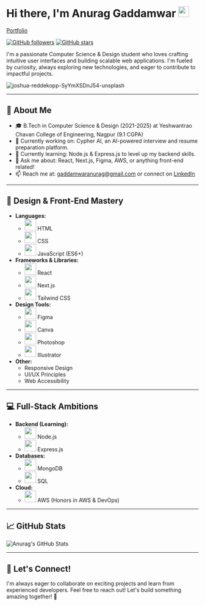 # Hi there, I'm Anurag Gaddamwar <img src="https://media.giphy.com/media/hvRJCLFzcasrR4ia7z/giphy.gif" width="28px">

[Portfolio](https://anuraggaddamwar.vercel.app)

[![GitHub followers](https://img.shields.io/github/followers/Anurag-Gaddamwar?style=social&label=Follow&logo=github)](https://github.com/Anurag-Gaddamwar) [![GitHub stars](https://img.shields.io/github/stars/Anurag-Gaddamwar?style=social&label=Star&logo=github)](https://github.com/Anurag-Gaddamwar)

I'm a passionate Computer Science & Design student who loves crafting intuitive user interfaces and building scalable web applications. I'm fueled by curiosity, always exploring new technologies, and eager to contribute to impactful projects.

![joshua-reddekopp-SyYmXSDnJ54-unsplash](https://github.com/Anurag-Gaddamwar/Anurag-Gaddamwar/assets/123613177/c723f607-5443-42e2-abf7-e9f92aecde80)

---

## 🚀 About Me

- 🎓 B.Tech in Computer Science & Design (2021-2025) at Yeshwantrao Chavan College of Engineering, Nagpur (9.1 CGPA)
- 🔭 Currently working on: Cypher AI, an AI-powered interview and resume preparation platform.
- 🌱 Currently learning: Node.js & Express.js to level up my backend skills.
- 💬 Ask me about: React, Next.js, Figma, AWS, or anything front-end related!
- 📫 Reach me at: gaddamwaranurag@gmail.com or connect on [LinkedIn](https://www.linkedin.com/in/anurag-gaddamwar/)

---

## 🎨 Design & Front-End Mastery

- **Languages:**
  - <img src="https://cdn.jsdelivr.net/gh/devicons/devicon/icons/html5/html5-original.svg" width="30px" height="30px"> HTML
  - <img src="https://cdn.jsdelivr.net/gh/devicons/devicon/icons/css3/css3-original.svg" width="30px" height="30px"> CSS
  - <img src="https://cdn.jsdelivr.net/gh/devicons/devicon/icons/javascript/javascript-original.svg" width="30px" height="30px"> JavaScript (ES6+)
- **Frameworks & Libraries:**
  - <img src="https://cdn.jsdelivr.net/gh/devicons/devicon/icons/react/react-original.svg" width="30px" height="30px"> React
  - <img src="https://cdn.jsdelivr.net/gh/devicons/devicon/icons/nextjs/nextjs-original.svg" width="30px" height="30px"> Next.js
  - <img src="https://cdn.jsdelivr.net/gh/devicons/devicon/icons/tailwindcss/tailwindcss-plain.svg" width="30px" height="30px"> Tailwind CSS
- **Design Tools:**
  - <img src="https://cdn.jsdelivr.net/gh/devicons/devicon/icons/figma/figma-original.svg" width="30px" height="30px"> Figma
  - <img src="https://cdn.jsdelivr.net/gh/devicons/devicon/icons/canva/canva-original.svg" width="30px" height="30px"> Canva
  - <img src="https://cdn.jsdelivr.net/gh/devicons/devicon/icons/photoshop/photoshop-plain.svg" width="30px" height="30px"> Photoshop
  - <img src="https://cdn.jsdelivr.net/gh/devicons/devicon/icons/illustrator/illustrator-plain.svg" width="30px" height="30px"> Illustrator
- **Other:**
  - Responsive Design
  - UI/UX Principles
  - Web Accessibility

---

## 💻 Full-Stack Ambitions

- **Backend (Learning):**
  - <img src="https://cdn.jsdelivr.net/gh/devicons/devicon/icons/nodejs/nodejs-original.svg" width="30px" height="30px"> Node.js
  - <img src="https://cdn.jsdelivr.net/gh/devicons/devicon/icons/express/express-original.svg" width="30px" height="30px"> Express.js
- **Databases:**
  - <img src="https://cdn.jsdelivr.net/gh/devicons/devicon/icons/mongodb/mongodb-original.svg" width="30px" height="30px"> MongoDB
  - <img src="https://cdn.jsdelivr.net/gh/devicons/devicon/icons/mysql/mysql-original.svg" width="30px" height="30px"> SQL
- **Cloud:**
  - <img src="https://cdn.jsdelivr.net/gh/devicons/devicon/icons/amazonwebservices/amazonwebservices-original.svg" width="30px" height="30px"> AWS (Honors in AWS & DevOps)

---

## 📈 GitHub Stats

![Anurag's GitHub Stats](https://github-readme-stats.vercel.app/api?username=Anurag-Gaddamwar&show_icons=true&theme=radical)

---

## 🤝 Let's Connect!

I'm always eager to collaborate on exciting projects and learn from experienced developers. Feel free to reach out! Let's build something amazing together! 🚀
